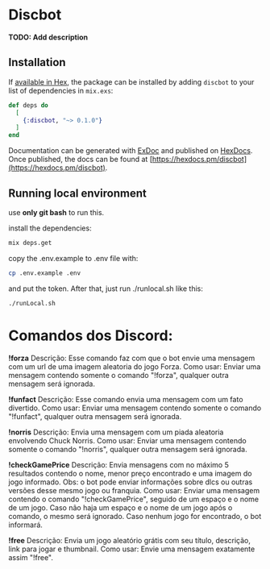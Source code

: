 # Discbot

**TODO: Add description**

## Installation

If [available in Hex](https://hex.pm/docs/publish), the package can be installed
by adding `discbot` to your list of dependencies in `mix.exs`:

```elixir
def deps do
  [
    {:discbot, "~> 0.1.0"}
  ]
end
```

Documentation can be generated with [ExDoc](https://github.com/elixir-lang/ex_doc)
and published on [HexDocs](https://hexdocs.pm). Once published, the docs can
be found at [https://hexdocs.pm/discbot](https://hexdocs.pm/discbot).

## Running local environment

use **only git bash** to run this.

install the dependencies:

```bash
mix deps.get
```

copy the .env.example to .env file with:

```bash
cp .env.example .env
```

and put the token. After that, just run ./runlocal.sh like this:

```bash
./runLocal.sh
```

# Comandos dos Discord:

**!forza** 
Descrição: Esse comando faz com que o bot envie uma mensagem com um url de uma imagem aleatoria do jogo Forza.
Como usar: Enviar uma mensagem contendo somente o comando "!forza", qualquer outra mensagem será ignorada.

**!funfact**
Descrição: Esse comando envia uma mensagem com um fato divertido.
Como usar: Enviar uma mensagem contendo somente o comando "!funfact", qualquer outra mensagem será ignorada.

**!norris**
Descrição: Envia uma mensagem com um piada aleatoria envolvendo Chuck Norris.
Como usar: Enviar uma mensagem contendo somente o comando "!norris", qualquer outra mensagem será ignorada.

**!checkGamePrice**
Descrição: Envia mensagens com no máximo 5 resultados contendo o nome, menor preço encontrado e uma imagem do jogo informado. Obs: o bot pode enviar informações sobre dlcs ou outras versões desse mesmo jogo ou franquia.
Como usar: Enviar uma mensagem contendo o comando "!checkGamePrice", seguido de um espaço e o nome de um jogo. Caso não haja um espaço e o nome de um jogo após o comando, o mesmo será ignorado. Caso nenhum jogo for encontrado, o bot informará.

**!free**
Descrição: Envia um jogo aleatório grátis com seu título, descrição, link para jogar e thumbnail.
Como usar: Envie uma mensagem exatamente assim "!free".